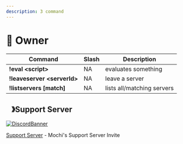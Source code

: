 ```yaml
---
description: 3 command
---
```


# 🔏 Owner

| Command                      | Slash | Description                |
| ---------------------------- | ----- | -------------------------- |
| **!eval \<script>**          | NA    | evaluates something        |
| **!leaveserver \<serverId>** | NA    | leave a server             |
| **!listservers \[match]**    | NA    | lists all/matching servers |


## <img src="https://cdn.discordapp.com/emojis/1036083490292244493.png" width="15px" height="15px">》Support Server
[![DiscordBanner](https://invidget.switchblade.xyz/uMgS9evnmv)](https://discord.gg/uMgS9evnmv)

[Support Server](https://discord.gg/uMgS9evnmv) - Mochi's Support Server Invite
